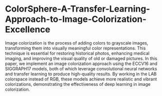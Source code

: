 # ColorSphere-A-Transfer-Learning-Approach-to-Image-Colorization-Excellence
Image colorization is the process of adding colors to grayscale images, transforming them into visually meaningful color representations. This technique is essential for restoring historical photos, enhancing medical imaging, and improving the visual quality of old or damaged pictures. In this paper, we implement an image colorization approach using the ECCV16 and SIGGRAPH17 models, both of which leverage convolutional neural networks and transfer learning to produce high-quality results. By working in the LAB colorspace instead of RGB, these models achieve more realistic and vibrant colorizations, demonstrating the effectiveness of deep learning in image colorization.
